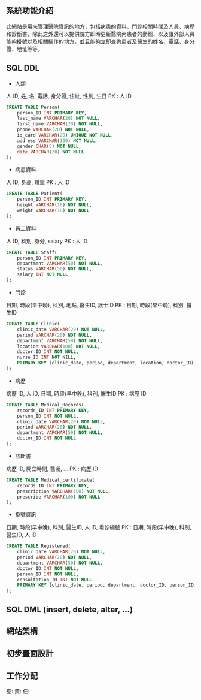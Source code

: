 ## 系統功能介紹
此網站是用來管理醫院資訊的地方，包括病患的資料、門診相關時間及人員、病歷和診斷書，除此之外還可以提供院方即時更新醫院內患者的動態、以及讓外部人員能夠掛號以及相關操作的地方，並且能夠立即查詢患者及醫生的姓名、電話、身分證、地址等等。


## SQL DDL

* 人類

人 ID, 姓, 名, 電話, 身分證, 住址, 性別, 生日
PK : 人 ID

```sql
CREATE TABLE Person(
    person_ID INT PRIMARY KEY,
    last_name VARCHAR(20) NOT NULL,
    first_name VARCHAR(20) NOT NULL,
    phone VARCHAR(20) NOT NULL,
    id_card VARCHAR(20) UNIQUE NOT NULL,
    address VARCHAR(100) NOT NULL,
    gender CHAR(5) NOT NULL,
    date VARCHAR(20) NOT NULL
);
```

* 病患資料

人 ID, 身高, 體重
PK : 人 ID

```sql
CREATE TABLE Patient(
    person_ID INT PRIMARY KEY,
    height VARCHAR(10) NOT NULL,
    weight VARCHAR(10) NOT NULL
);
```

* 員工資料

人 ID, 科別, 身分, salary
PK : 人 ID

```sql
CREATE TABLE Staff(
    person_ID INT PRIMARY KEY,
    department VARCHAR(50) NOT NULL,
    status VARCHAR(50) NOT NULL,
    salary INT NOT NULL,
);
```

* 門診

日期, 時段(早中晚), 科別, 地點, 醫生ID, 護士ID
PK : 日期, 時段(早中晚), 科別, 醫生ID

```sql
CREATE TABLE Clinic(
    clinic_date VARCHAR(20) NOT NULL,
    period VARCHAR(20) NOT NULL,
    department VARCHAR(50) NOT NULL,
    location VARCHAR(100) NOT NULL,
    doctor_ID INT NOT NULL,
    nurse_ID INT NOT NILL,
    PRIMARY KEY (clinic_date, period, department, location, doctor_ID)
);
```

* 病歷

病歷 ID, 人 ID, 日期, 時段(早中晚), 科別, 醫生ID
PK : 病歷 ID

```sql
CREATE TABLE Medical_Records(
    records_ID INT PRIMARY KEY,
    person_ID INT NOT NULL,
    clinic_date VARCHAR(20) NOT NULL,
    period VARCHAR(20) NOT NULL,
    department VARCHAR(50) NOT NULL,
    doctor_ID INT NOT NULL
);
```

* 診斷書

病歷 ID, 開立時間, 醫囑, ...
PK : 病歷 ID

```sql
CREATE TABLE Medical_certificate(
    records_ID INT PRIMARY KEY,
    prescription VARCHAR(100) NOT NULL,
    prescribe VARCHAR(100) NOT NULL
);
```

* 掛號資訊

日期, 時段(早中晚), 科別, 醫生ID, 人 ID, 看診編號
PK : 日期, 時段(早中晚), 科別, 醫生ID, 人 ID

```sql
CREATE TABLE Registered(
    clinic_date VARCHAR(20) NOT NULL,
    period VARCHAR(20) NOT NULL,
    department VARCHAR(50) NOT NULL,
    doctor_ID INT NOT NULL,
    person_ID INT NOT NULL,
    consultation_ID INT NOT NULL
    PRIMARY KEY (clinic_date, period, department, doctor_ID, person_ID)
);
```

## SQL DML (insert, delete, alter, ...)



## 網站架構



## 初步畫面設計



## 工作分配

巫:
黃:
任:
